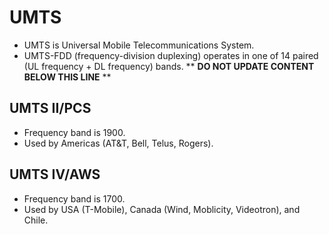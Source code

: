 UMTS
====

* UMTS is Universal Mobile Telecommunications System.
* UMTS-FDD (frequency-division duplexing) operates in one of 14 paired (UL frequency + DL frequency) bands.
** **DO NOT UPDATE CONTENT BELOW THIS LINE** **

UMTS II/PCS
-----------

* Frequency band is 1900.
* Used by Americas (AT&T, Bell, Telus, Rogers).

UMTS IV/AWS
-----------

* Frequency band is 1700.
* Used by USA (T-Mobile), Canada (Wind, Moblicity, Videotron), and Chile.

